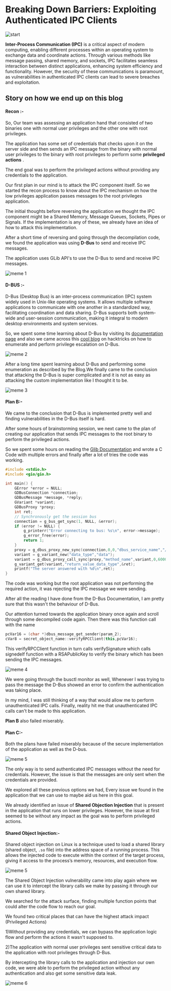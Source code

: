 # Breaking Down Barriers: Exploiting Authenticated IPC Clients

![start](https://github.com/vital-information-resource-under-siege/Hidden/blob/main/Images/start.jpg)

**Inter-Process Communication (IPC)** is a critical aspect of modern computing, enabling different processes within an operating system to exchange data and coordinate actions. Through various methods like message passing, shared memory, and sockets, IPC facilitates seamless interaction between distinct applications, enhancing system efficiency and functionality. However, the security of these communications is paramount, as vulnerabilities in authenticated IPC clients can lead to severe breaches and exploitation. 

## Story on how we end up on this blog

#### Recon :-

So, Our team was assessing an application hand that consisted of two binaries one with normal user privileges and the other one with root privileges.

The application has some set of credentials that checks upon it on the server side and then sends an IPC message from the binary with normal user privileges to the binary with root privileges to perform some **privileged actions** .

The end goal was to perform the privileged actions without providing any credentials to the application. 

Our first plan in our mind is to attack the IPC component itself. So we started the recon process to know about the IPC mechanism on how the low privileges application passes messages to the root privileges application.

The initial thoughts before reversing the application we thought the IPC component might be a Shared Memory, Message Queues, Sockets, Pipes or Signals. If the implementation is any of these, we already have an idea of how to attack this implementation.

After a short time of reversing and going through the decompilation code, we found the application was using **D-Bus** to send and receive IPC messages.

The application uses GLib API's to use the D-Bus to send and receive IPC messages.

![meme 1](https://github.com/vital-information-resource-under-siege/Hidden/blob/main/Images/dbus_function.png)

#### D-BUS :-

D-Bus (Desktop Bus) is an inter-process communication (IPC) system widely used in Unix-like operating systems. It allows multiple software applications to communicate with one another in a standardized way, facilitating coordination and data sharing. D-Bus supports both system-wide and user-session communication, making it integral to modern desktop environments and system services.

So, we spent some time learning about D-Bus by visiting its [documentation page](https://www.freedesktop.org/wiki/Software/dbus) and also we came across this [cool blog](https://book.hacktricks.xyz/linux-hardening/privilege-escalation/d-bus-enumeration-and-command-injection-privilege-escalation) on hacktricks on how to enumerate and perform privilege escalation on D-Bus.

![meme 2](https://github.com/vital-information-resource-under-siege/Hidden/blob/main/Images/dbus.jpg)

After a long time spent learning about D-Bus and performing some enumeration as described by the Blog.We finally came to the conclusion that attacking the D-Bus is super complicated and it is not as easy as attacking the custom implementation like  I thought it to be.

![meme 3](https://github.com/vital-information-resource-under-siege/Hidden/blob/main/Images/dbus_vs_me.jpg)

#### Plan B:-

We came to the conclusion that D-Bus is implemented pretty well and finding vulnerabilities in the D-Bus itself is hard.

After some hours of brainstorming session, we next came to the plan of creating our application that sends IPC messages to the root binary to perform the privileged actions.

So we spent some hours on reading the [Glib Documentation](https://docs.gtk.org/glib/) and wrote a C Code with multiple errors and finally after a lot of tries the code was working.

```c
#include <stdio.h>
#include <gio/gio.h>

int main() {
    GError *error = NULL;
    GDBusConnection *connection;
    GDBusMessage *message, *reply;
    GVariant *variant;
    GDBusProxy *proxy;
    int ret;
    // Synchronously get the session bus
    connection = g_bus_get_sync(1, NULL, &error);
    if (error != NULL) {
        g_printerr("Error connecting to bus: %s\n", error->message);
        g_error_free(error);
        return 1;
    }
    proxy = g_dbus_proxy_new_sync(connection,0,0,"dbus_service_name","/object_path","interface_name",0,&error);
    variant = g_variant_new("data_type","data");
    variant = g_dbus_proxy_call_sync(proxy,"method_name",variant,0,60000,0,&error);
    g_variant_get(variant,"return_value_data_type",&ret);
    printf("The server answered with %d\n",ret);
}
```

The code was working but the root application was not performing the required action, it was rejecting the IPC message we were sending.

After all the reading I have done from the D-Bus Documentation, I am pretty sure that this wasn't the behaviour of D-Bus.

Our attention turned towards the application binary once again and scroll through some decompiled code again. Then there was this function call with the name 

```c++
pcVar16 = (char *)dbus_message_get_sender(param_2);
cVar8 = secret_object_name::verifyRPCClient(this,pcVar16);
```

This verifyRPCClient function in turn calls verifySignature which calls signedelf function with a RSAPublicKey to verify the binary which has been sending the IPC messages.  

![meme 4](https://github.com/vital-information-resource-under-siege/Hidden/blob/main/Images/plan.jpg)

We were going through the busctl monitor as well, Whenever I was trying to pass the message the D-Bus showed an error to confirm the authentication was taking place.

In my mind, I was still thinking of a way that would allow me to perform unauthenticated IPC calls. Finally, reality hit me that unauthenticated IPC calls can't be made to this application. 

**Plan B** also failed miserably.

#### Plan C:-

Both the plans have failed miserably because of the secure implementation of the application as well as the D-bus.

![meme 5](https://github.com/vital-information-resource-under-siege/Hidden/blob/main/Images/2_vs_1.jpg)

The only way is to send authenticated IPC messages without the need for credentials. However, the issue is that the messages are only sent when the credentials are provided. 

We explored all these previous options we had, Every issue we found in the application that we can use to maybe aid us here in this goal.

We already identified an issue of **Shared Objection Injection** that is present in the application that runs on lower privileges. However, the issue at first seemed to be without any impact as the goal was to perform privileged actions.

#### Shared Object Injection:-

Shared object injection on Linux is a technique used to load a shared library (shared object, `.so` file) into the address space of a running process. This allows the injected code to execute within the context of the target process, giving it access to the process’s memory, resources, and execution flow. 

![meme 5](https://github.com/vital-information-resource-under-siege/Hidden/blob/main/Images/osaka.jpg)

The Shared Object Injection vulnerability came into play again where we can use it to intercept the library calls we make by passing it through our own shared library.

We searched for the attack surface, finding multiple function points that could alter the code flow to reach our goal.

We found two critical places that can have the highest attack impact (Privileged Actions)

1)Without providing any credentials, we can bypass the application logic flow and perform the actions it wasn't supposed to.

2)The application with normal user privileges sent sensitive critical data to the application with root privileges through D-Bus.

By intercepting the library calls to the application and injection our own code, we were able to perform the privileged action without any authentication and also get some sensitive data leak.

![meme 6](https://github.com/vital-information-resource-under-siege/Hidden/blob/main/Images/impact.jpg)





